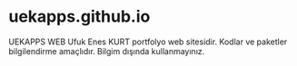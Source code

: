 # uekapps.github.io
UEKAPPS WEB
Ufuk Enes KURT portfolyo web sitesidir.
Kodlar ve paketler bilgilendirme amaçlıdır. Bilgim dışında kullanmayınız.
